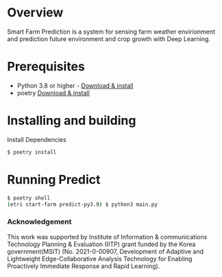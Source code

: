 # Overview
Smart Farm Prediction is a system for sensing farm weather envirionment and prediction future environment and crop growth with Deep Learning.

# Prerequisites
* Python 3.8 or higher - [Download & install](https://www.python.org/downloads/)
* poetry [Download & install](https://python-poetry.org)

# Installing and building
Install Dependencies
```bash
$ poetry install
```
# Running Predict
```bash
$ poetry shell
(etri start-farm predict-py3.9) $ python3 main.py
```

### Acknowledgement
This work was supported by Institute of Information & communications Technology Planning & Evaluation (IITP) grant funded by the Korea government(MSIT) (No. 2021-0-00907, Development of Adaptive and Lightweight Edge-Collaborative Analysis Technology for Enabling Proactively Immediate Response and Rapid Learning).
